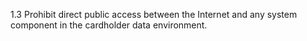 1.3 Prohibit direct public access between the Internet and any system component in the cardholder data environment. 